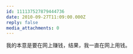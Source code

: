 ```yaml
---
id: 111137527879444736
date: 2010-09-27T11:09:00.000Z
reply: false
media_attachments: 0
---
```


我的本意是要在网上赚钱，结果，我一直在网上用钱。 ​​​​

